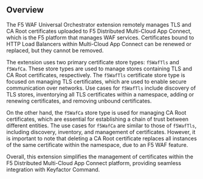 ## Overview

The F5 WAF Universal Orchestrator extension remotely manages TLS and CA Root certificates uploaded to F5 Distributed Multi-Cloud App Connect, which is the F5 platform that manages WAF services. Certificates bound to HTTP Load Balancers within Multi-Cloud App Connect can be renewed or replaced, but they cannot be removed.

The extension uses two primary certificate store types: `f5WafTls` and `f5WafCa`. These store types are used to manage stores containing TLS and CA Root certificates, respectively. The `f5WafTls` certificate store type is focused on managing TLS certificates, which are used to enable secure communication over networks. Use cases for `f5WafTls` include discovery of TLS stores, inventorying all TLS certificates within a namespace, adding or renewing certificates, and removing unbound certificates.

On the other hand, the `f5WafCa` store type is used for managing CA Root certificates, which are essential for establishing a chain of trust between different entities. The use cases for `f5WafCa` are similar to those of `f5WafTls`, including discovery, inventory, and management of certificates. However, it is important to note that deleting a CA Root certificate replaces all instances of the same certificate within the namespace, due to an F5 WAF feature.

Overall, this extension simplifies the management of certificates within the F5 Distributed Multi-Cloud App Connect platform, providing seamless integration with Keyfactor Command.


